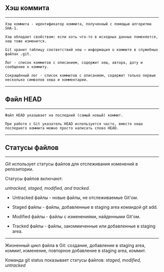     

## Хэш коммита
---
    Хэш коммита - идентификатор коммита, полученный с помощью алгоритма SHA-1.  

    Хэш обладает свойством: если хоть что-то в исходных данных поменяется, хеш тоже изменится.  

    Git хранит таблицу соответствий хеш → информация о коммите в служебных файлах .git.  

    Лог - список коммитов с описанием, содержит хеш, автора, дату и сообщение к коммиту.  

    Сокращённый лог - список коммитов с описанием, содержит только первые несколько символов хеша и комментарии.  
---
## Файл HEAD
---
    Файл HEAD указывает на последний (самый новый) коммит.  

    При работе с Git указатель HEAD используется часто, вместо хеша последнего коммита можно просто написать слово HEAD.  
--- 

## Статусы файлов
---  

  *Git* использует статусы файлов для отслеживания изменений в репозитории.  
    
Статусы файлов включают:   

_untracked,  staged, modified, and tracked._  
    
* Untracked файлы - новые файлы, не отслеживаемые Git'ом.  
    
* Staged файлы - файлы, добавленные в staging area командой git add.  
    
* Modified файлы - файлы с изменениями, найденными Git'ом.  
    
* Tracked файлы - файлы, закоммиченные или добавленные в staging area.  
--- 
    
Жизненный цикл файла в Git: создание, добавление в staging area, коммит, изменение, повторное добавление в staging area, коммит.  

Команда git status показывает статусы файлов: _staged, modified, untracked_